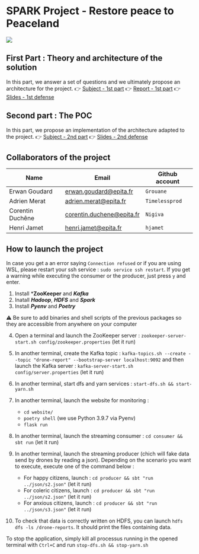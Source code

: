 # SPARK Project - Restore peace to Peaceland

![](https://i.imgur.com/QnCbuqn.png)

## First Part : Theory and architecture of the solution

In this part, we answer a set of questions and we ultimately propose an architecture for the project.
👉 [Subject - 1st part](https://docs.google.com/document/d/1HhRYSRrJ0bu8Qb4HncIYzhKcCU-pHknSEd40RgFnJis/edit)
👉 [Report - 1st part](report.md)
👉 [Slides - 1st defense](https://epitafr-my.sharepoint.com/:p:/g/personal/corentin_duchene_epita_fr/Ef8EHwd_AyBEsPu17OsMEhwBQUCb9UU_JXsujEhEOKtmTQ?e=DnoBEk)

## Second part : The POC

In this part, we propose an implementation of the architecture adapted to the project.
👉 [Subject - 2nd part](https://epitafr-my.sharepoint.com/:b:/g/personal/corentin_duchene_epita_fr/EVKM1gdUW1FDsERujF8ZAKUB_3VB_9Yprsm8oEMu7kxC6w?e=XdFEbo)
👉 [Slides - 2nd defense](https://epitafr-my.sharepoint.com/:p:/g/personal/corentin_duchene_epita_fr/EUKFKppFublFg4hQwvsx-wsBuAqYnEoO0drIjZz4oM6PGA?e=rOsyU5)

## Collaborators of the project

| Name             | Email                     | Github account |
| ---------------- | ------------------------- | -------------- |
| Erwan Goudard    | erwan.goudard@epita.fr    | `Grouane`      |
| Adrien Merat     | adrien.merat@epita.fr     | `Timelessprod` |
| Corentin Duchêne | corentin.duchene@epita.fr | `Nigiva`       |
| Henri Jamet      | henri.jamet@epita.fr      | `hjamet`       |

## How to launch the project

In case you get a an error saying `Connection refused` or if you are using WSL, please restart your ssh service : `sudo service ssh restart`. If you get a warning while executing the consumer or the producer, just press `y` and enter.

1. Install ***ZooKeeper** and ***Kafka***
2. Inatall ***Hadoop***, ***HDFS*** and ***Spark***
3. Install ***Pyenv*** and ***Poetry***

:warning: Be sure to add binaries and shell scripts of the previous packages so they are accessible from anywhere on your computer

4. Open a terminal and launch the ZooKeeper server : `zookeeper-server-start.sh config/zookeeper.properties` (let it run)
5. In another terminal, create the Kafka topic : `kafka-topics.sh --create --topic "drone-report" --bootstrap-server localhost:9092` and then launch the Kafka server : `kafka-server-start.sh config/server.properties` (let it run)
6. In another terminal, start dfs and yarn services : `start-dfs.sh && start-yarn.sh`
7. In another terminal, launch the website for monitoring :
   * `cd website/`
   * `poetry shell` (we use Python 3.9.7 via Pyenv)
   * `flask run`
8. In another terminal, launch the streaming consumer : `cd consumer && sbt run` (let it run)
9. In another terminal, launch the streaming producer (chich will fake data send by drones by reading a json). Depending on the scenario you want to execute, execute one of the command below :
    * For happy citizens, launch : `cd producer && sbt "run ../json/s2.json"` (let it run)
    * For coleric citizens, launch : `cd producer && sbt "run ../json/s2.json"` (let it run)
    * For anxious citizens, launch : `cd producer && sbt "run ../json/s3.json"` (let it run)

10. To check that data is correctly written on HDFS, you can launch `hdfs dfs -ls /drone-reports`. It should print the files containing data.

To stop the application, simply kill all processus running in the opened terminal with `Ctrl+C` and run `stop-dfs.sh && stop-yarn.sh`
